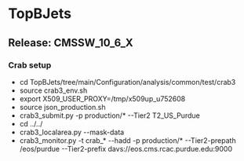 # TopBJets

## Release: CMSSW\_10\_6\_X

### Crab setup
* cd TopBJets/tree/main/Configuration/analysis/common/test/crab3
* source crab3_env.sh
* export X509_USER_PROXY=/tmp/x509up_u752608 <given by voms-proxy-info>
* source json_production.sh <prepare JSON containing input datasets>
* crab3_submit.py -p production/* --Tier2 T2_US_Purdue
* cd ../../
* crab3_localarea.py --mask-data <check crab3_localarea.py to rename data directory as required>
* crab3_monitor.py -t crab_* --hadd -p production/* --Tier2-prepath /eos/purdue --Tier2-prefix davs://eos.cms.rcac.purdue.edu:9000
